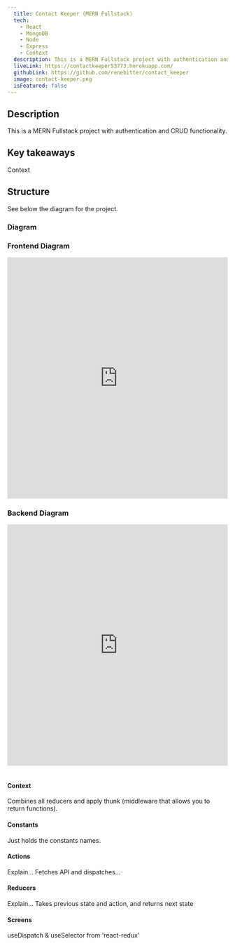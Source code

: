 ```yaml
---
  title: Contact Keeper (MERN Fullstack)
  tech:
    - React
    - MongoDB
    - Node
    - Express
    - Context
  description: This is a MERN Fullstack project with authentication and CRUD functionality.
  liveLink: https://contactkeeper53773.herokuapp.com/
  githubLink: https://github.com/renebitter/contact_keeper
  image: contact-keeper.png
  isFeatured: false
---
```


## Description

This is a MERN Fullstack project with authentication and CRUD functionality.

## Key takeaways

Context

## Structure

See below the diagram for the project.

### Diagram

### Frontend Diagram

<iframe style="border:none" width="100%" height="550" src="https://whimsical.com/embed/GEMgrQWZ5gscedo2cdh96Y"></iframe>

### Backend Diagram

<iframe style="border:none" width="100%" height="550" src="https://whimsical.com/embed/1ABxrptfzwLarfi5YJKX2"></iframe>
<br />
<br />

#### Context

Combines all reducers and apply thunk (middleware that allows
you to return functions).

#### Constants

Just holds the constants names.

#### Actions

Explain... Fetches API and dispatches...

#### Reducers

Explain... Takes previous state and action, and returns next
state

#### Screens

useDispatch & useSelector from &apos;react-redux&apos;
